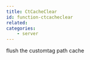 ```yaml
---
title: CtCacheClear
id: function-ctcacheclear
related:
categories:
    - server
---
```


flush the customtag path cache
